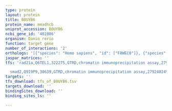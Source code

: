 ```yaml
---
type: protein
layout: protein
title: B0UYB6
protein_name: mmadhcb
uniprot_accession: B0UYB6
ncbi_gene_id: '402886'
organism: Danio rerio
function: target gene
number_of_interactions: '2'
orthologs: '[{"species": "Homo sapiens", "id": ["F8WEC0"]}, {"species": "Mus musculus", "id": ["<a href=\"/protein/q99ls1\">Q99LS1</a>"]}, {"species": "Rattus norvegicus", "id": ["<a href=\"/protein/q6ayq6\">Q6AYQ6</a>"]}]'
jaspar_matrices: ''
tfs: 'rad21a,Q6TEL1,322275,GTRD,chromatin immunoprecipitation assay,27924024%5Buid%5D,No

  smad2,Q9I9P9,30639,GTRD,chromatin immunoprecipitation assay,27924024%5Buid%5D,No'
targets: ''
tfs_download: tfs_of_B0UYB6.tsv
targets_download: ''
bindingSites_download: ''
binding_sites_ls: ''

---
```

